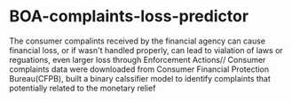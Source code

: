 # BOA-complaints-loss-predictor
The consumer compalints received by the financial agency can cause financial loss, or if wasn't handled properly, can lead to vialation of laws or reguations, even larger loss through Enforcement Actions//
Consumer complaints data were downloaded from Consumer Financial Protection Bureau(CFPB), built a binary calssifier model to identify complaints that potentially related to the monetary relief
